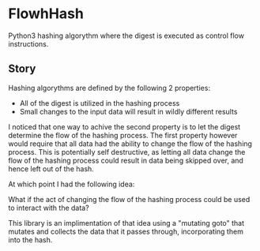 # FlowhHash

Python3 hashing algorythm where the digest is executed as control flow instructions.

## Story

Hashing algorythms are defined by the following 2 properties:
* All of the digest is utilized in the hashing process
* Small changes to the input data will result in wildly different results

I noticed that one way to achive the second property is to let the digest determine the flow of the hashing process.
The first property however would require that all data had the ability to change the flow of the hashing process.
This is potentially self destructive, as letting all data change the flow of the hashing process could result in data being skipped over, and hence left out of the hash.

At which point I had the following idea:

What if the act of changing the flow of the hashing process could be used to interact with the data?

This library is an implimentation of that idea using a "mutating goto" that mutates and collects the data that it passes through, incorporating them into the hash.
